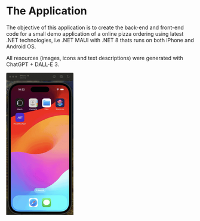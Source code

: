 # The Application

The objective of this application is to create the back-end and front-end code for a small demo application of a online pizza ordering using latest .NET technologies, i.e .NET MAUI with .NET 8 thats runs on both iPhone and Android OS.

All resources (images, icons and text descriptions) were generated with ChatGPT + DALL-E 3.

![](https://github.com/bricedenice59/PizzaMauiApp/blob/master/2024-01-04_10-30-27.gif)
